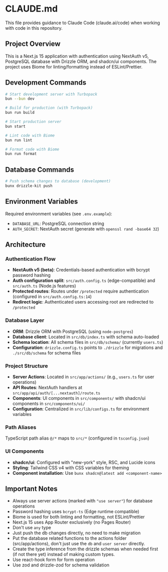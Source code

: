 # CLAUDE.md

This file provides guidance to Claude Code (claude.ai/code) when working with code in this repository.

## Project Overview

This is a Next.js 15 application with authentication using NextAuth v5, PostgreSQL database with Drizzle ORM, and shadcn/ui components. The project uses Biome for linting/formatting instead of ESLint/Prettier.

## Development Commands

```bash
# Start development server with Turbopack
bun --bun dev

# Build for production (with Turbopack)
bun run build

# Start production server
bun start

# Lint code with Biome
bun run lint

# Format code with Biome
bun run format
```

## Database Commands

```bash
# Push schema changes to database (development)
bunx drizzle-kit push
```

## Environment Variables

Required environment variables (see `.env.example`):
- `DATABASE_URL`: PostgreSQL connection string
- `AUTH_SECRET`: NextAuth secret (generate with `openssl rand -base64 32`)

## Architecture

### Authentication Flow

- **NextAuth v5 (beta)**: Credentials-based authentication with bcrypt password hashing
- **Auth configuration split**: `src/auth.config.ts` (edge-compatible) and `src/auth.ts` (Node.js features)
- **Protected routes**: Routes under `/protected` require authentication (configured in `src/auth.config.ts:14`)
- **Redirect logic**: Authenticated users accessing root are redirected to `/protected`

### Database Layer

- **ORM**: Drizzle ORM with PostgreSQL (using `node-postgres`)
- **Database client**: Located in `src/db/index.ts` with schema auto-loaded
- **Schema location**: All schema files in `src/db/schema/` (currently `users.ts`)
- **Configuration**: `drizzle.config.ts` points to `./drizzle` for migrations and `./src/db/schema` for schema files

### Project Structure

- **Server Actions**: Located in `src/app/actions/` (e.g., `users.ts` for user operations)
- **API Routes**: NextAuth handlers at `src/app/api/auth/[...nextauth]/route.ts`
- **Components**: UI components in `src/components/` with shadcn/ui components in `src/components/ui/`
- **Configuration**: Centralized in `src/lib/configs.ts` for environment variables

### Path Aliases

TypeScript path alias `@/*` maps to `src/*` (configured in `tsconfig.json`)

### UI Components

- **shadcn/ui**: Configured with "new-york" style, RSC, and Lucide icons
- **Styling**: Tailwind CSS v4 with CSS variables for theming
- **Component installation**: Use `bunx shadcn@latest add <component-name>`

## Important Notes

- Always use server actions (marked with `"use server"`) for database operations
- Password hashing uses `bcrypt-ts` (Edge runtime compatible)
- Biome is used for both linting and formatting, not ESLint/Prettier
- Next.js 15 uses App Router exclusively (no Pages Router)
- Don't use `any` type
- Just push the db changes directly, no need to make migration
- Put the database related functions to the actions folder (src/app/actions), don't just use the `db` and `user server` directly.
- Create the type inference from the drizzle schemas when needed first (if not there yet) instead of making custom types.
- Use react-hook form for form operation
- Use zod and drizzle-zod for schema validation

